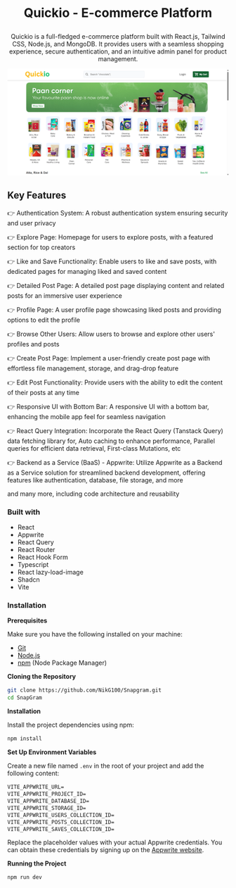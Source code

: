 <h1 align="center">

  Quickio - E-commerce Platform

</h1>



<!-- Brief -->
<p align="center">
Quickio is a full-fledged e-commerce platform built with React.js, Tailwind CSS, Node.js, and MongoDB. It provides users with a seamless shopping experience, secure authentication, and an intuitive admin panel for product management.
</p>

<!-- Screenshot -->
![Screenshot](./Thumbnail.png)

</a>

## Key Features

👉 Authentication System: A robust authentication system ensuring security and user privacy

👉 Explore Page: Homepage for users to explore posts, with a featured section for top creators

👉 Like and Save Functionality: Enable users to like and save posts, with dedicated pages for managing liked and saved content

👉 Detailed Post Page: A detailed post page displaying content and related posts for an immersive user experience

👉 Profile Page: A user profile page showcasing liked posts and providing options to edit the profile

👉 Browse Other Users: Allow users to browse and explore other users' profiles and posts

👉 Create Post Page: Implement a user-friendly create post page with effortless file management, storage, and drag-drop feature

👉 Edit Post Functionality: Provide users with the ability to edit the content of their posts at any time

👉 Responsive UI with Bottom Bar: A responsive UI with a bottom bar, enhancing the mobile app feel for seamless navigation

👉 React Query Integration: Incorporate the React Query (Tanstack Query) data fetching library for, Auto caching to enhance performance, Parallel queries for efficient data retrieval, First-class Mutations, etc

👉 Backend as a Service (BaaS) - Appwrite: Utilize Appwrite as a Backend as a Service solution for streamlined backend development, offering features like authentication, database, file storage, and more

and many more, including code architecture and reusability


### Built with

- React
- Appwrite
- React Query
- React Router
- React Hook Form
- Typescript
- React lazy-load-image
- Shadcn
- Vite

### Installation

**Prerequisites**

Make sure you have the following installed on your machine:

- [Git](https://git-scm.com/)
- [Node.js](https://nodejs.org/en)
- [npm](https://www.npmjs.com/) (Node Package Manager)

**Cloning the Repository**

```bash
git clone https://github.com/NikG100/Snapgram.git
cd SnapGram
```

**Installation**

Install the project dependencies using npm:

```bash
npm install
```

**Set Up Environment Variables**

Create a new file named `.env` in the root of your project and add the following content:

```env
VITE_APPWRITE_URL=
VITE_APPWRITE_PROJECT_ID=
VITE_APPWRITE_DATABASE_ID=
VITE_APPWRITE_STORAGE_ID=
VITE_APPWRITE_USERS_COLLECTION_ID=
VITE_APPWRITE_POSTS_COLLECTION_ID=
VITE_APPWRITE_SAVES_COLLECTION_ID=
```

Replace the placeholder values with your actual Appwrite credentials. You can obtain these credentials by signing up on the [Appwrite website](https://appwrite.io/).

**Running the Project**

```bash
npm run dev
```


